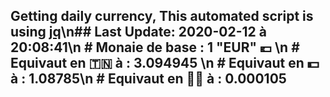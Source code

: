 ## Getting daily currency, This automated script is using [jq](https://stedolan.github.io/jq/)\n## Last Update:  2020-02-12 à 20:08:41\n # Monaie de base : 1 "EUR" 💶 \n # Equivaut en 🇹🇳 à :  3.094945 \n # Equivaut en 💵 à : 1.08785\n # Equivaut en 🐱‍💻 à :  0.000105
